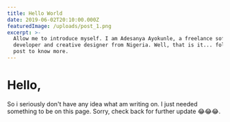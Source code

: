 ```yaml
---
title: Hello World
date: 2019-06-02T20:10:00.000Z
featuredImage: /uploads/post_1.png
excerpt: >-
  Allow me to introduce myself. I am Adesanya Ayokunle, a freelance software
  developer and creative designer from Nigeria. Well, that is it... follow the
  post to know more.
---
```

# Hello,

So i seriously don't have any idea what am writing on. I just needed something to be on this page. Sorry, check back for further update 😂😂😂.
